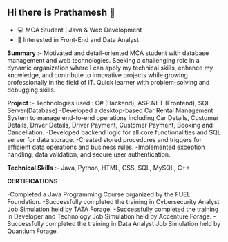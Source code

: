 ## Hi there is Prathamesh 👋
- 💻 MCA Student | Java & Web Development
- 🚀 Interested in Front-End and Data Analyst
<!--
**XPrathamesh96k/XPrathamesh96k** is a ✨ _special_ ✨ repository because its `README.md` (this file) appears on your GitHub profile.

Here are some ideas to get you started:

- 🔭 I’m currently working on Web Developer
- 🌱 I’m currently learning Data Analyst
- 💬 Ask me about Java, HTML& CSS, Python, C++, SQL
- 📫 How to reach me: LinkedIn-https://www.linkedin.com/in/prathamesh-gaikwad-57644b233
-->
**Summary** :-
 Motivated and detail-oriented MCA student with database management and web technologies. Seeking a challenging role in a dynamic organization where I can apply my technical  skills, enhance my knowledge, and contribute to innovative projects while growing professionally in the field of IT. Quick learner with problem-solving and debugging skills.
 
**Project** :-
 Technologies used : C# (Backend), ASP.NET (Frontend), SQL Server(Database)
-Developed a desktop-based Car Rental Management System to manage end-to-end operations including Car Details, Customer Details, Driver Details, Driver Payment, Customer
 Payment, Booking and Cancellation. 
-Developed backend logic for all core functionalities and SQL server for data storage.
-Created stored procedures and triggers for efficient data operations and business rules.
-Implemented exception handling, data validation, and secure user authentication.

 **Technical Skills** :- Java, Python, HTML, CSS, SQL, MySQL, C++
 
 **CERTIFICATIONS**
 
 -Completed a Java Programming Course organized by the FUEL Foundation. 
 -Successfully completed the training in Cybersecurity Analyst Job Simulation held by TATA Forage. 
 -Successfully completed the training in Developer and Technology Job Simulation held by Accenture Forage. 
 -Successfully completed the training in Data Analyst Job Simulation held by Quantium Forage.

